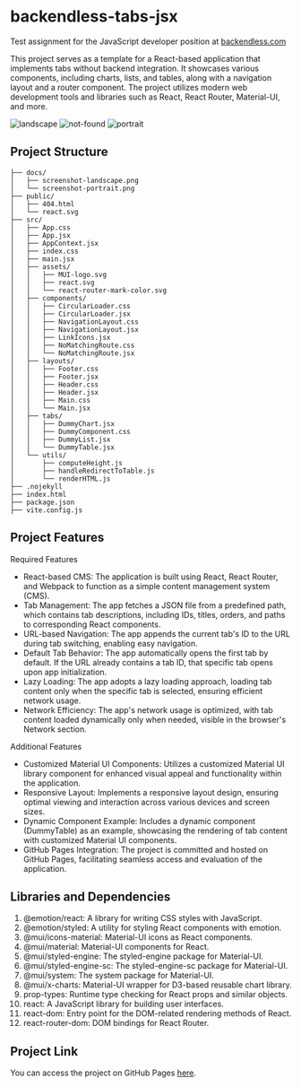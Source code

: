 # backendless-tabs-jsx
Test assignment for the JavaScript developer position at [backendless.com](backendless.com)  
  
This project serves as a template for a React-based application that implements tabs without backend integration. It showcases various components, including charts, lists, and tables, along with a navigation layout and a router component. The project utilizes modern web development tools and libraries such as React, React Router, Material-UI, and more.

![landscape](https://github.com/vadym4che/backendless-tabs-jsx/blob/main/docs/screenshot-localhost.png)
![not-found](https://github.com/vadym4che/backendless-tabs-jsx/blob/main/docs/screenshot-gh-pages.png)
![portrait](https://github.com/vadym4che/backendless-tabs-jsx/blob/main/docs/screenshot-not-found.png)

## Project Structure
```arduino
├── docs/
│   ├── screenshot-landscape.png
│   └── screenshot-portrait.png
├── public/
│   ├── 404.html
│   └── react.svg
├── src/
│   ├── App.css
│   ├── App.jsx
│   ├── AppContext.jsx
│   ├── index.css
│   ├── main.jsx
│   ├── assets/
│   │   ├── MUI-logo.svg
│   │   ├── react.svg
│   │   └── react-router-mark-color.svg
│   ├── components/
│   │   ├── CircularLoader.css
│   │   ├── CircularLoader.jsx
│   │   ├── NavigationLayout.css
│   │   ├── NavigationLayout.jsx
│   │   ├── LinkIcons.jsx
│   │   ├── NoMatchingRoute.css
│   │   └── NoMatchingRoute.jsx
│   ├── layouts/
│   │   ├── Footer.css
│   │   ├── Footer.jsx
│   │   ├── Header.css
│   │   ├── Header.jsx
│   │   ├── Main.css
│   │   └── Main.jsx
│   ├── tabs/
│   │   ├── DummyChart.jsx
│   │   ├── DummyComponent.css
│   │   ├── DummyList.jsx
│   │   └── DummyTable.jsx
│   └── utils/
│       ├── computeHeight.js
│       ├── handleRedirectToTable.js
│       └── renderHTML.js
├── .nojekyll
├── index.html
├── package.json
├── vite.config.js
```

## Project Features
Required Features  
+ React-based CMS: The application is built using React, React Router, and Webpack to function as a simple content management system (CMS).
+ Tab Management: The app fetches a JSON file from a predefined path, which contains tab descriptions, including IDs, titles, orders, and paths to corresponding React components.
+ URL-based Navigation: The app appends the current tab's ID to the URL during tab switching, enabling easy navigation.
+ Default Tab Behavior: The app automatically opens the first tab by default. If the URL already contains a tab ID, that specific tab opens upon app initialization.
+ Lazy Loading: The app adopts a lazy loading approach, loading tab content only when the specific tab is selected, ensuring efficient network usage.
+ Network Efficiency: The app's network usage is optimized, with tab content loaded dynamically only when needed, visible in the browser's Network section.

Additional Features  
+ Customized Material UI Components: Utilizes a customized Material UI library component for enhanced visual appeal and functionality within the application.
+ Responsive Layout: Implements a responsive layout design, ensuring optimal viewing and interaction across various devices and screen sizes.
+ Dynamic Component Example: Includes a dynamic component (DummyTable) as an example, showcasing the rendering of tab content with customized Material UI components.
+ GitHub Pages Integration: The project is committed and hosted on GitHub Pages, facilitating seamless access and evaluation of the application.

## Libraries and Dependencies
1. @emotion/react: A library for writing CSS styles with JavaScript.
2. @emotion/styled: A utility for styling React components with emotion.
3. @mui/icons-material: Material-UI icons as React components.
4. @mui/material: Material-UI components for React.
5. @mui/styled-engine: The styled-engine package for Material-UI.
6. @mui/styled-engine-sc: The styled-engine-sc package for Material-UI.
7. @mui/system: The system package for Material-UI.
8. @mui/x-charts: Material-UI wrapper for D3-based reusable chart library.
9. prop-types: Runtime type checking for React props and similar objects.
10. react: A JavaScript library for building user interfaces.
11. react-dom: Entry point for the DOM-related rendering methods of React.
12. react-router-dom: DOM bindings for React Router.

## Project Link
You can access the project on GitHub Pages [here](https://vadym4che.github.io/backendless-tabs-jsx/dummyTable).